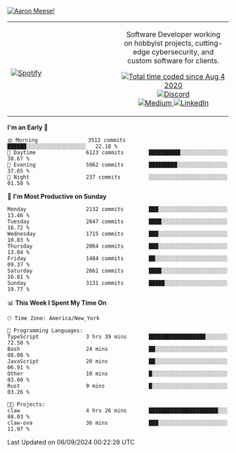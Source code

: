 [![Aaron Meese!](https://user-images.githubusercontent.com/17814535/88975338-a2aabf00-d27f-11ea-963f-8a19608716b4.png)](https://github.com/ajmeese7/readme-ascii "README ASCII")

<!-- Modified from project here: https://github.com/novatorem/novatorem -->
<table width="100%">
  <tr>
  <td width="50%">

&nbsp; <br> [![Spotify](https://ajmeese7.vercel.app/api/spotify)](https://open.spotify.com/user/ajmeese)

  </td>
  <td width="50%">
    <p align="center">
    Software Developer working on hobbyist projects, cutting-edge cybersecurity, and custom software for clients.
    </p>
    <p align="center">
      <a href="https://wakatime.com/@f726891d-3b02-46cd-9b60-e8c59f9e2b14">
        <img src="https://wakatime.com/badge/user/f726891d-3b02-46cd-9b60-e8c59f9e2b14.svg" alt="Total time coded since Aug 4 2020" title="WakaTime" />
      </a>
      <a href="http://link.aaronmeese.com/discord">
        <img src="https://img.shields.io/badge/discord-ajmeese7%234835-369?style=flat-square&logo=discord&logoColor=white&color=purple" alt="Discord" title="Discord">
      </a>
      <br />
      <a href="https://link.aaronmeese.com/medium">
        <img src="https://img.shields.io/badge/medium-ajmeese7-1DB954?style=flat-square&logo=medium&logoColor=white" alt="Medium" title="Medium">
      </a>
      <a href="https://link.aaronmeese.com/linkedin">
        <img src="https://img.shields.io/badge/linkedIn-aaronmeese-1DB954?style=flat-square&logo=linkedin&logoColor=white&color=blue" alt="LinkedIn" title="LinkedIn">
      </a>
    </p>
  </td>

</table>

[//]: <> (The `&nbsp;` is to have Aphelion take up more space)

<!--START_SECTION:waka-->
**I'm an Early 🐤** 

```text
🌞 Morning                3512 commits        ██████░░░░░░░░░░░░░░░░░░░   22.18 % 
🌆 Daytime                6123 commits        ██████████░░░░░░░░░░░░░░░   38.67 % 
🌃 Evening                5962 commits        █████████░░░░░░░░░░░░░░░░   37.65 % 
🌙 Night                  237 commits         ░░░░░░░░░░░░░░░░░░░░░░░░░   01.50 % 
```
📅 **I'm Most Productive on Sunday** 

```text
Monday                   2132 commits        ███░░░░░░░░░░░░░░░░░░░░░░   13.46 % 
Tuesday                  2647 commits        ████░░░░░░░░░░░░░░░░░░░░░   16.72 % 
Wednesday                1715 commits        ███░░░░░░░░░░░░░░░░░░░░░░   10.83 % 
Thursday                 2064 commits        ███░░░░░░░░░░░░░░░░░░░░░░   13.04 % 
Friday                   1484 commits        ██░░░░░░░░░░░░░░░░░░░░░░░   09.37 % 
Saturday                 2661 commits        ████░░░░░░░░░░░░░░░░░░░░░   16.81 % 
Sunday                   3131 commits        █████░░░░░░░░░░░░░░░░░░░░   19.77 % 
```


📊 **This Week I Spent My Time On** 

```text
🕑︎ Time Zone: America/New_York

💬 Programming Languages: 
TypeScript               3 hrs 39 mins       ██████████████████░░░░░░░   72.50 % 
Bash                     24 mins             ██░░░░░░░░░░░░░░░░░░░░░░░   08.08 % 
JavaScript               20 mins             ██░░░░░░░░░░░░░░░░░░░░░░░   06.91 % 
Other                    10 mins             █░░░░░░░░░░░░░░░░░░░░░░░░   03.60 % 
Rust                     9 mins              █░░░░░░░░░░░░░░░░░░░░░░░░   03.26 % 

🐱‍💻 Projects: 
claw                     4 hrs 26 mins       ██████████████████████░░░   88.03 % 
claw-ova                 36 mins             ███░░░░░░░░░░░░░░░░░░░░░░   11.97 % 
```


 Last Updated on 06/09/2024 00:22:28 UTC
<!--END_SECTION:waka-->
